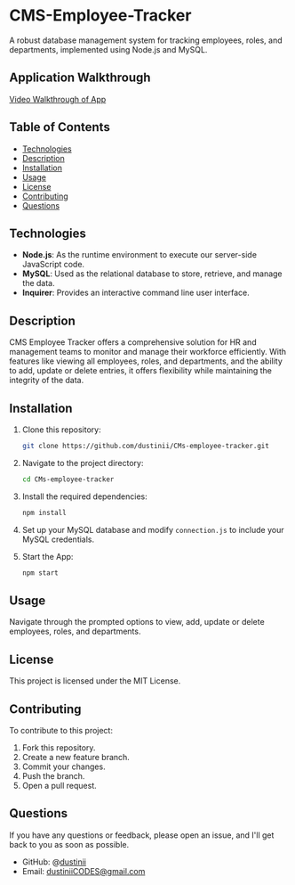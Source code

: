 # CMS-Employee-Tracker

A robust database management system for tracking employees, roles, and departments, implemented using Node.js and MySQL.

## Application Walkthrough

[Video Walkthrough of App](https://drive.google.com/file/d/18f9TfThoS1gu4rsUnriCgXSmhKO9DeT8/view?usp=drive_link)

## Table of Contents

- [Technologies](#technologies)
- [Description](#description)
- [Installation](#installation)
- [Usage](#usage)
- [License](#license)
- [Contributing](#contributing)
- [Questions](#questions)

## Technologies

 - **Node.js**: As the runtime environment to execute our server-side JavaScript code.
 - **MySQL**: Used as the relational database to store, retrieve, and manage the data.
 - **Inquirer**: Provides an interactive command line user interface.

## Description

CMS Employee Tracker offers a comprehensive solution for HR and management teams to monitor and manage their workforce efficiently. With features like viewing all employees, roles, and departments, and the ability to add, update or delete entries, it offers flexibility while maintaining the integrity of the data.

## Installation

1. Clone this repository:
   ```sh
   git clone https://github.com/dustinii/CMs-employee-tracker.git
   ```

2. Navigate to the project directory:
   ```sh
   cd CMs-employee-tracker
   ```

3. Install the required dependencies:
   ```sh
   npm install
   ```

4. Set up your MySQL database and modify `connection.js` to include your MySQL credentials.

5. Start the App:
   ```sh
   npm start
   ```

## Usage

Navigate through the prompted options to view, add, update or delete employees, roles, and departments.

## License

This project is licensed under the MIT License.

## Contributing

To contribute to this project:

1. Fork this repository.
2. Create a new feature branch.
3. Commit your changes.
4. Push the branch.
5. Open a pull request.

## Questions

If you have any questions or feedback, please open an issue, and I'll get back to you as soon as possible.

- GitHub: @[dustinii](https://github.com/dustinii)
- Email: dustiniiCODES@gmail.com
